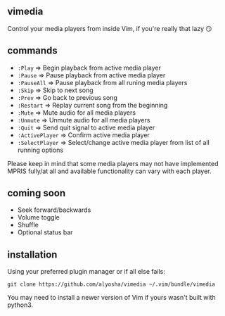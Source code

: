 ## vimedia                                                                             
Control your media players from inside Vim, if you're really
that lazy 😏

## commands
- `:Play`         => Begin playback from active media player
- `:Pause`        => Pause playback from active media player
- `:PauseAll`     => Pause playback from all runing media players
- `:Skip`         => Skip to next song
- `:Prev`         => Go back to previous song
- `:Restart`      => Replay current song from the beginning
- `:Mute`         => Mute audio for all media players
- `:Unmute`       => Unmute audio for all media players
- `:Quit`         => Send quit signal to active media player
- `:ActivePlayer` => Confirm active media player
- `:SelectPlayer` => Select/change active media player from list of all running options

Please keep in mind that some media players may not have implemented MPRIS
fully/at all and available functionality can vary with each player.

## coming soon
- Seek forward/backwards
- Volume toggle
- Shuffle
- Optional status bar

## installation
Using your preferred plugin manager or if all else fails:

`git clone https://github.com/alyosha/vimedia ~/.vim/bundle/vimedia`

You may need to install a newer version of Vim if yours wasn't built with python3.